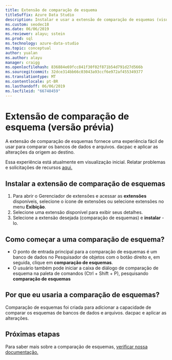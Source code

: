 ```yaml
---
title: Extensão de comparação de esquema
titleSuffix: Azure Data Studio
description: Instalar e usar a extensão de comparação de esquemas (visualização) para o Studio de dados do Azure
ms.custom: seodec18
ms.date: 06/06/2019
ms.reviewer: alayu; sstein
ms.prod: sql
ms.technology: azure-data-studio
ms.topic: conceptual
author: yualan
ms.author: alayu
manager: craigg
ms.openlocfilehash: 836884e69fcc841f30f02f871b54d791d27d566b
ms.sourcegitcommit: 32dce314bb66c03043a93ccf6e972af455349377
ms.translationtype: MT
ms.contentlocale: pt-BR
ms.lasthandoff: 06/06/2019
ms.locfileid: "66748459"
---
```

# <a name="schema-compare-extension-preview"></a>Extensão de comparação de esquema (versão prévia)
A extensão de comparação de esquemas fornece uma experiência fácil de usar para comparar os bancos de dados e arquivos. dacpac e aplicar as alterações da origem ao destino.

Essa experiência está atualmente em visualização inicial. Relatar problemas e solicitações de recursos [aqui.](https://github.com/microsoft/azuredatastudio/issues)

## <a name="install-the-schema-compare-extension"></a>Instalar a extensão de comparação de esquemas

1. Para abrir o Gerenciador de extensões e acessar as **extensões** disponíveis, selecione o ícone de extensões ou selecione extensões no menu **Exibição**.
2. Selecione uma extensão disponível para exibir seus detalhes.
1. Selecione a extensão desejada (comparação de esquemas) e **instalar** -lo.

## <a name="how-do-i-start-a-schema-comparison"></a>Como começar a uma comparação de esquema?
* O ponto de entrada principal para a comparação de esquemas é um banco de dados no Pesquisador de objetos com o botão direito e, em seguida, clique em **comparação de esquemas**.
* O usuário também pode iniciar a caixa de diálogo de comparação de esquema na paleta de comandos (Ctrl + Shift + P), pesquisando **comparação de esquemas**

## <a name="why-would-i-use-the-schema-compare"></a>Por que eu usaria a comparação de esquemas?
Comparação de esquemas foi criada para adicionar a capacidade de comparar os esquemas de bancos de dados e arquivos. dacpac e aplicar as alterações.

## <a name="next-steps"></a>Próximas etapas
Para saber mais sobre a comparação de esquemas, [verificar nossa documentação.](https://docs.microsoft.com/sql/ssdt/how-to-use-schema-compare-to-compare-different-database-definitions)


